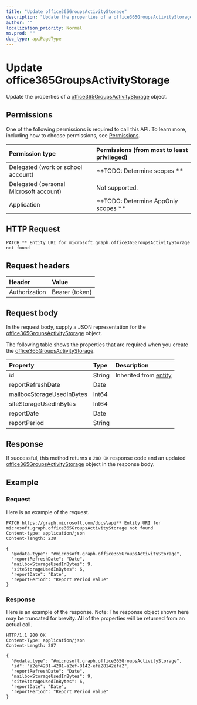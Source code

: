 ```yaml
---
title: "Update office365GroupsActivityStorage"
description: "Update the properties of a office365GroupsActivityStorage object."
author: ""
localization_priority: Normal
ms.prod: ""
doc_type: apiPageType
---
```


# Update office365GroupsActivityStorage

Update the properties of a [office365GroupsActivityStorage](../resources/office365groupsactivitystorage.md) object.

## Permissions
One of the following permissions is required to call this API. To learn more, including how to choose permissions, see [Permissions](/concepts/permissions-reference.md).

|Permission type|Permissions (from most to least privileged)|
|:---|:---|
|Delegated (work or school account)|**TODO: Determine scopes **|
|Delegated (personal Microsoft account)|Not supported.|
|Application|**TODO: Determine AppOnly scopes **|

## HTTP Request
<!-- {
  "blockType": "ignored"
}
-->
``` http
PATCH ** Entity URI for microsoft.graph.office365GroupsActivityStorage not found
```

## Request headers
|Header|Value|
|:---|:---|
|Authorization|Bearer {token}|

## Request body
In the request body, supply a JSON representation for the [office365GroupsActivityStorage](../resources/office365GroupsActivityStorage.md) object.

The following table shows the properties that are required when you create the [office365GroupsActivityStorage](../resources/office365groupsactivitystorage.md).

|Property|Type|Description|
|:---|:---|:---|
|id|String| Inherited from [entity](../resources/entity.md)|
|reportRefreshDate|Date||
|mailboxStorageUsedInBytes|Int64||
|siteStorageUsedInBytes|Int64||
|reportDate|Date||
|reportPeriod|String||



## Response
If successful, this method returns a `200 OK` response code and an updated [office365GroupsActivityStorage](../resources/office365groupsactivitystorage.md) object in the response body.

## Example

### Request
Here is an example of the request.
<!-- {
  "blockType": "request",
  "name": "update_office365groupsactivitystorage"
}
-->
``` http
PATCH https://graph.microsoft.com/docs\api** Entity URI for microsoft.graph.office365GroupsActivityStorage not found
Content-type: application/json
Content-length: 238

{
  "@odata.type": "#microsoft.graph.office365GroupsActivityStorage",
  "reportRefreshDate": "Date",
  "mailboxStorageUsedInBytes": 9,
  "siteStorageUsedInBytes": 6,
  "reportDate": "Date",
  "reportPeriod": "Report Period value"
}
```

### Response
Here is an example of the response. Note: The response object shown here may be truncated for brevity. All of the properties will be returned from an actual call.
<!-- {
  "blockType": "response",
  "truncated": true
}
-->
``` http
HTTP/1.1 200 OK
Content-Type: application/json
Content-Length: 287

{
  "@odata.type": "#microsoft.graph.office365GroupsActivityStorage",
  "id": "a2ef4281-4281-a2ef-8142-efa28142efa2",
  "reportRefreshDate": "Date",
  "mailboxStorageUsedInBytes": 9,
  "siteStorageUsedInBytes": 6,
  "reportDate": "Date",
  "reportPeriod": "Report Period value"
}
```

